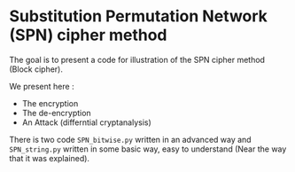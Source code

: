 # Substitution Permutation Network (SPN) cipher method

The goal is to present a code for illustration of the SPN cipher method (Block cipher).

We present here :
* The encryption
* The de-encryption
* An Attack (differntial cryptanalysis)

There is two code `SPN_bitwise.py` written in an advanced way and  `SPN_string.py` written in some basic way, easy to understand (Near the way that it was explained).

